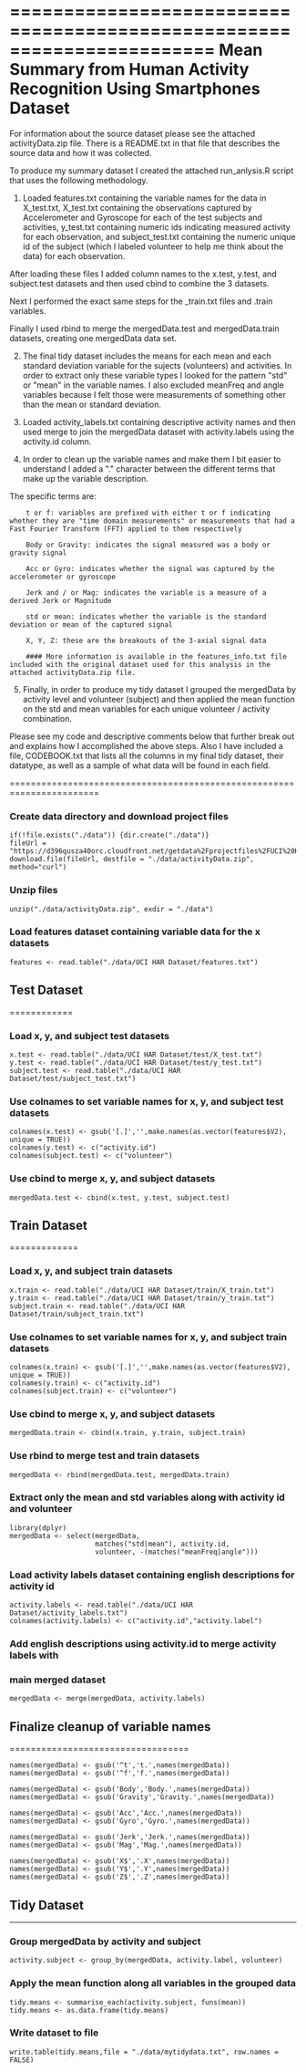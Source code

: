 =======================================================================
Mean Summary from Human Activity Recognition Using Smartphones Dataset
=======================================================================

For information about the source dataset please see the attached activityData.zip file. There is a README.txt in that file that describes the source data and how it was collected. 

To produce my summary dataset I created the attached run_anlysis.R script that uses the following methodology.
    
1. Loaded features.txt containing the variable names for the data in X_test.txt, X_test.txt containing the observations captured by Accelerometer and Gyroscope for each of the test subjects and activities, y_test.txt containing numeric ids indicating measured activity for each observation, and subject_test.txt containing the numeric unique id of the subject (which I labeled volunteer to help me think about the data) for each observation. 

After loading these files I added column names to the x.test, y.test, and subject.test datasets and then used cbind to combine the 3 datasets. 

Next I performed the exact same steps for the _train.txt files and .train variables. 

Finally I used rbind to merge the mergedData.test and mergedData.train datasets, creating one mergedData data set. 

2. The final tidy dataset includes the means for each mean and each standard deviation variable for the sujects (volunteers) and activities. In order to extract only these variable types I looked for the pattern "std" or "mean" in the variable names. I also excluded meanFreq and angle variables because I felt those were measurements of something other than the mean or standard deviation. 

3. Loaded activity_labels.txt containing descriptive activity names and then used merge to join the mergedData dataset with activity.labels using the activity.id column. 

4. In order to clean up the variable names and make them I bit easier to understand I added a "." character between the different terms that make up the variable description. 

The specific terms are:
    
        t or f: variables are prefixed with either t or f indicating whether they are "time domain measurements" or measurements that had a Fast Fourier Transform (FFT) applied to them respectively 

        Body or Gravity: indicates the signal measured was a body or gravity signal

        Acc or Gyro: indicates whether the signal was captured by the accelerometer or gyroscope

        Jerk and / or Mag: indicates the variable is a measure of a derived Jerk or Magnitude 

        std or mean: indicates whether the variable is the standard deviation or mean of the captured signal

        X, Y, Z: these are the breakouts of the 3-axial signal data

        #### More information is available in the features_info.txt file included with the original dataset used for this analysis in the attached activityData.zip file. 

5. Finally, in order to produce my tidy dataset I grouped the mergedData by activity level and volunteer (subject) and then applied the mean function on the std and mean variables for each unique volunteer / activity combination.

Please see my code and descriptive comments below that further break out and explains how I accomplished the above steps. Also I have included a file, CODEBOOK.txt that lists all the columns in my final tidy dataset, their datatype, as well as a sample of what data will be found in each field. 

=======================================================================


### Create data directory and download project files

    if(!file.exists("./data")) {dir.create("./data")}
    fileUrl = "https://d396qusza40orc.cloudfront.net/getdata%2Fprojectfiles%2FUCI%20HAR%20Dataset.zip"
    download.file(fileUrl, destfile = "./data/activityData.zip", method="curl")

### Unzip files

    unzip("./data/activityData.zip", exdir = "./data")

### Load features dataset containing variable data for the x datasets

    features <- read.table("./data/UCI HAR Dataset/features.txt")

## Test Dataset
============

### Load x, y, and subject test datasets

    x.test <- read.table("./data/UCI HAR Dataset/test/X_test.txt")
    y.test <- read.table("./data/UCI HAR Dataset/test/y_test.txt")
    subject.test <- read.table("./data/UCI HAR Dataset/test/subject_test.txt")

### Use colnames to set variable names for x, y, and subject test datasets

    colnames(x.test) <- gsub('[.]','',make.names(as.vector(features$V2), unique = TRUE))
    colnames(y.test) <- c("activity.id")
    colnames(subject.test) <- c("volunteer")

### Use cbind to merge x, y, and subject datasets

    mergedData.test <- cbind(x.test, y.test, subject.test)

## Train Dataset
=============

### Load x, y, and subject train datasets

    x.train <- read.table("./data/UCI HAR Dataset/train/X_train.txt")
    y.train <- read.table("./data/UCI HAR Dataset/train/y_train.txt")
    subject.train <- read.table("./data/UCI HAR Dataset/train/subject_train.txt")

### Use colnames to set variable names for x, y, and subject train datasets

    colnames(x.train) <- gsub('[.]','',make.names(as.vector(features$V2), unique = TRUE))
    colnames(y.train) <- c("activity.id")
    colnames(subject.train) <- c("volunteer")

### Use cbind to merge x, y, and subject datasets

    mergedData.train <- cbind(x.train, y.train, subject.train)

### Use rbind to merge test and train datasets

    mergedData <- rbind(mergedData.test, mergedData.train)

### Extract only the mean and std variables along with activity id and volunteer

    library(dplyr)
    mergedData <- select(mergedData, 
                         matches("std|mean"), activity.id, 
                         volunteer, -(matches("meanFreq|angle")))

### Load activity labels dataset containing english descriptions for activity id

    activity.labels <- read.table("./data/UCI HAR Dataset/activity_labels.txt")
    colnames(activity.labels) <- c("activity.id","activity.label")

### Add english descriptions using activity.id to merge activity labels with
### main merged dataset

    mergedData <- merge(mergedData, activity.labels)

## Finalize cleanup of variable names
==================================

    names(mergedData) <- gsub('^t','t.',names(mergedData))
    names(mergedData) <- gsub('^f','f.',names(mergedData))

    names(mergedData) <- gsub('Body','Body.',names(mergedData))
    names(mergedData) <- gsub('Gravity','Gravity.',names(mergedData))

    names(mergedData) <- gsub('Acc','Acc.',names(mergedData))
    names(mergedData) <- gsub('Gyro','Gyro.',names(mergedData))

    names(mergedData) <- gsub('Jerk','Jerk.',names(mergedData))
    names(mergedData) <- gsub('Mag','Mag.',names(mergedData))

    names(mergedData) <- gsub('X$','.X',names(mergedData))
    names(mergedData) <- gsub('Y$','.Y',names(mergedData))
    names(mergedData) <- gsub('Z$','.Z',names(mergedData))

## Tidy Dataset
------------

### Group mergedData by activity and subject

    activity.subject <- group_by(mergedData, activity.label, volunteer)

### Apply the mean function along all variables in the grouped data

    tidy.means <- summarise_each(activity.subject, funs(mean))
    tidy.means <- as.data.frame(tidy.means)

### Write dataset to file

    write.table(tidy.means,file = "./data/mytidydata.txt", row.names = FALSE)
